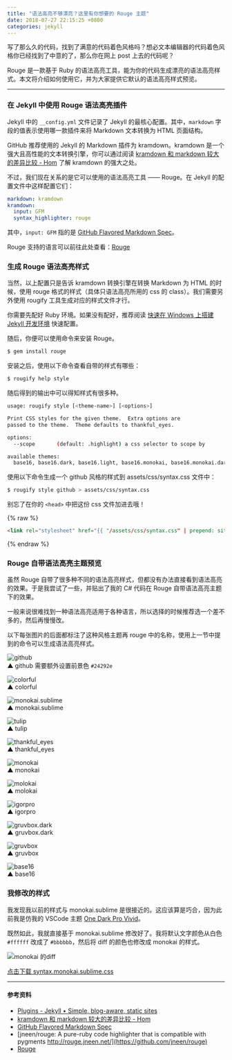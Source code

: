 ```yaml
---
title: "语法高亮不够漂亮？这里有你想要的 Rouge 主题"
date: 2018-07-27 22:15:25 +0800
categories: jekyll
---
```


写了那么久的代码，找到了满意的代码着色风格吗？想必文本编辑器的代码着色风格你已经找到了中意的了，那么你在网上 post 上去的代码呢？

Rouge 是一款基于 Ruby 的语法高亮工具，能为你的代码生成漂亮的语法高亮样式。本文将介绍如何使用它，并为大家提供它默认的语法高亮样式预览。

---

### 在 Jekyll 中使用 Rouge 语法高亮插件

Jekyll 中的 `__config.yml` 文件记录了 Jekyll 的最核心配置。其中，`markdown` 字段的值表示使用哪一款插件来将 Markdown 文本转换为 HTML 页面结构。

GitHub 推荐使用的 Jekyll 的 Markdown 插件为 kramdown。kramdown 是一个强大且高性能的文本转换引擎，你可以通过阅读 [kramdown 和 markdown 较大的差异比较 - Hom](http://gohom.win/2015/11/06/Kramdown-note/) 了解 kramdown 的强大之处。

不过，我们现在关系的是它可以使用的语法高亮工具 —— Rouge。在 Jekyll 的配置文件中这样配置它们：

```yml
markdown: kramdown
kramdown:
  input: GFM
  syntax_highlighter: rouge
```

其中，`input: GFM` 指的是 [GitHub Flavored Markdown Spec](https://github.github.com/gfm/)。

Rouge 支持的语言可以前往此处查看：[Rouge](http://rouge.jneen.net/)

### 生成 Rouge 语法高亮样式

当然，以上配置只是告诉 kramdown 转换引擎在转换 Markdown 为 HTML 的时候，使用 rouge 格式的样式（具体只语法高亮所用的 css 的 class）。我们需要另外使用 rougify 工具生成对应的样式文件才行。

你需要先配好 Ruby 环境。如果没有配好，推荐阅读 [快速在 Windows 上搭建 Jekyll 开发环境](/post/setup-jekyll-in-windows.html) 快速配置。

随后，你便可以使用命令来安装 Rouge。

```bash
$ gem install rouge
```

安装之后，使用以下命令查看自带的样式有哪些：

```bash
$ rougify help style
```

随后得到的输出中可以得知样式有很多种。

```bash
usage: rougify style [<theme-name>] [<options>]

Print CSS styles for the given theme.  Extra options are
passed to the theme.  Theme defaults to thankful_eyes.

options:
  --scope       (default: .highlight) a css selector to scope by

available themes:
  base16, base16.dark, base16.light, base16.monokai, base16.monokai.dark, base16.monokai.light, base16.solarized, base16.solarized.dark, base16.solarized.light, colorful, github, gruvbox, gruvbox.dark, gruvbox.light, igorpro, molokai, monokai, monokai.sublime, thankful_eyes, tulip
```

使用以下命令生成一个 github 风格的样式到 assets/css/syntax.css 文件中：

```bash
$ rougify style github > assets/css/syntax.css
```

别忘了在你的 `<head>` 中把这份 css 文件加进去哦！

{% raw %}
```html
<link rel="stylesheet" href="{{ "/assets/css/syntax.css" | prepend: site.baseurl }}">
```
{% endraw %}

### Rouge 自带语法高亮主题预览

虽然 Rouge 自带了很多种不同的语法高亮样式，但都没有办法直接看到语法高亮的效果。于是我尝试了一些，并贴出了我的 C# 代码在 Rouge 自带语法高亮主题下的效果。

一般来说很难找到一种语法高亮适用于各种语言，所以选择的时候推荐选一个差不多的，然后再慢慢改。

以下每张图片的后面都标注了这种风格主题再 rouge 中的名称，使用上一节中提到的命令可以生成语法高亮样式。

![github](/static/posts/2018-07-27-21-10-28.png)  
▲ github 需要额外设置前景色 `#24292e`

![colorful](/static/posts/2018-07-27-21-03-49.png)  
▲ colorful

![monokai.sublime](/static/posts/2018-07-27-21-13-59.png)  
▲ monokai.sublime

![tulip](/static/posts/2018-07-27-21-15-26.png)  
▲ tulip

![thankful_eyes](/static/posts/2018-07-27-21-16-08.png)  
▲ thankful_eyes

![monokai](/static/posts/2018-07-27-21-17-22.png)  
▲ monokai

![molokai](/static/posts/2018-07-27-21-18-25.png)  
▲ molokai

![igorpro](/static/posts/2018-07-27-21-20-10.png)  
▲ igorpro

![gruvbox.dark](/static/posts/2018-07-27-21-21-30.png)  
▲ gruvbox.dark

![gruvbox](/static/posts/2018-07-27-21-21-30.png)  
▲ gruvbox

![base16](/static/posts/2018-07-27-21-29-40.png)  
▲ base16

### 我修改的样式

我发现我以前的样式与 monokai.sublime 是很接近的。这应该算是巧合，因为此前我是仿我的 VSCode 主题 [One Dark Pro Vivid](https://marketplace.visualstudio.com/items?itemName=zhuangtongfa.Material-theme)。

既然如此，我就直接基于 monokai.sublime 修改好了。我将默认文字颜色从白色 `#ffffff` 改成了 `#bbbbbb`，然后将 diff 的颜色也修改成 monokai 的样式。

![monokai 的diff](/static/posts/2018-07-27-22-07-36.png)

[点击下载 syntax.monokai.sublime.css](/assets/css/syntax.css)

---

#### 参考资料

- [Plugins - Jekyll • Simple, blog-aware, static sites](https://jekyllrb.com/docs/plugins/)
- [kramdown 和 markdown 较大的差异比较 - Hom](http://gohom.win/2015/11/06/Kramdown-note/)
- [GitHub Flavored Markdown Spec](https://github.github.com/gfm/)
- [jneen/rouge: A pure-ruby code highlighter that is compatible with pygments http://rouge.jneen.net/](https://github.com/jneen/rouge)
- [Rouge](http://rouge.jneen.net/)
